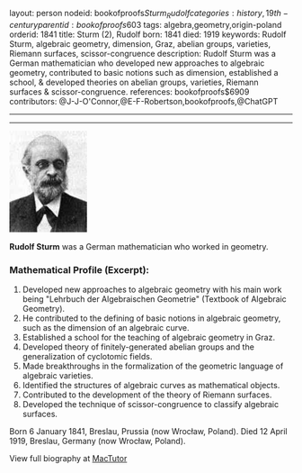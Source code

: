 layout: person
nodeid: bookofproofs$Sturm_Rudolf
categories: history,19th-century
parentid: bookofproofs$603
tags: algebra,geometry,origin-poland
orderid: 1841
title: Sturm (2), Rudolf
born: 1841
died: 1919
keywords: Rudolf Sturm, algebraic geometry, dimension, Graz, abelian groups, varieties, Riemann surfaces, scissor-congruence
description: Rudolf Sturm was a German mathematician who developed new approaches to algebraic geometry, contributed to basic notions such as dimension, established a school, & developed theories on abelian groups, varieties, Riemann surfaces & scissor-congruence.
references: bookofproofs$6909
contributors: @J-J-O'Connor,@E-F-Robertson,bookofproofs,@ChatGPT

---



---

![Sturm_Rudolf.jpg](https://github.com/bookofproofs/bookofproofs.github.io/blob/main/_sources/_assets/images/portraits/Sturm_Rudolf.jpg?raw=true)

**Rudolf Sturm**  was a German mathematician who worked in geometry.

### Mathematical Profile (Excerpt):
1. Developed new approaches to algebraic geometry with his main work being "Lehrbuch der Algebraischen Geometrie" (Textbook of Algebraic Geometry). 
2. He contributed to the defining of basic notions in algebraic geometry, such as the dimension of an algebraic curve. 
3. Established a school for the teaching of algebraic geometry in Graz. 
4. Developed theory of finitely-generated abelian groups and the generalization of cyclotomic fields. 
5. Made breakthroughs in the formalization of the geometric language of algebraic varieties. 
6. Identified the structures of algebraic curves as mathematical objects. 
7. Contributed to the development of the theory of Riemann surfaces. 
8. Developed the technique of scissor-congruence to classify algebraic surfaces.

Born 6 January 1841, Breslau, Prussia (now Wrocław, Poland). Died 12 April 1919, Breslau, Germany (now Wrocław, Poland).

View full biography at [MacTutor](https://mathshistory.st-andrews.ac.uk/Biographies/Sturm_Rudolf/)
